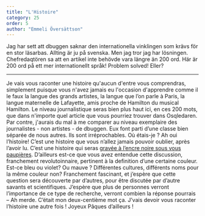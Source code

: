 ```yaml
---
title: "L'Histoire"
category: 25
order: 5
author: "Emmeli Översättson"
---
```


Jag har sett att dbuggen saknar den internationella vinklingen som krävs för en stor läsarbas. Allting är ju på svenska. Men jag tror jag har lösningen. Chefredaqtören sa att en artikel inte behövde vara längre än 200 ord. Här är 200 ord på ett mer internationellt språk! Problem solved! Eller?

---

Je vais vous raconter une histoire qu'aucun d'entre vous comprendras, simplement puisque vous n'avez jamais eu l'occasion d'apprendre comme il le faux la langue des grands artistes, la langue que l’on parle à Paris, la langue maternelle de Lafayette, amis proche de Hamilton du musical Hamilton. Le niveau journalistique seras bien plus haut ici, en ces 200 mots, que dans n'importe quel article que vous pourriez trouver dans Osqledaren. Par contre, j'aurais du mal à me comparer au niveau exemplaire des journalistes - non artistes - de dbuggen. Eux font parti d’une classe bien séparée de nous autres. Ils sont irréprochables. Où étais-je ? Ah oui l’histoire! C’est une histoire que vous n’allez jamais pouvoir oublier, après l’avoir lu. C’est une histoire qui seras [gravée à l’encre noire sous vous paupières](https://www.youtube.com/watch?v=X8pp-8bmxhI). D’ailleurs est-ce que vous avez entendue cette discussion, franchement revolutoinnaire, pertinent à la definition d’une certaine couleur. Est-ce bleu ou violet? Ou mauve ? Différentes cultures, différents noms pour la même couleur non? Franchement fascinant, et j’espère que cette question sera découverte par d’autres, pour être discutée par d’autre savants et scientifiques. J’espère que plus de personnes verront l’importance de ce type de recherche, verront combien la réponse pourrais – Ah merde. C’était mon deux-centième mot ça. J’vais devoir vous raconter l’histoire une autre fois ! Joyeux Pâques d’ailleurs !